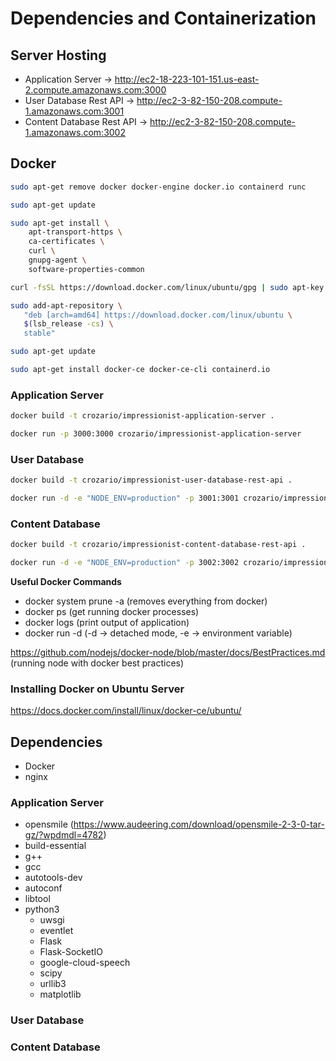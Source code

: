 # Dependencies and Containerization

## Server Hosting

- Application Server -> http://ec2-18-223-101-151.us-east-2.compute.amazonaws.com:3000
- User Database Rest API -> http://ec2-3-82-150-208.compute-1.amazonaws.com:3001
- Content Database Rest API -> http://ec2-3-82-150-208.compute-1.amazonaws.com:3002


## Docker 

```bash
sudo apt-get remove docker docker-engine docker.io containerd runc

sudo apt-get update

sudo apt-get install \
    apt-transport-https \
    ca-certificates \
    curl \
    gnupg-agent \
    software-properties-common

curl -fsSL https://download.docker.com/linux/ubuntu/gpg | sudo apt-key add -

sudo add-apt-repository \
   "deb [arch=amd64] https://download.docker.com/linux/ubuntu \
   $(lsb_release -cs) \
   stable"

sudo apt-get update

sudo apt-get install docker-ce docker-ce-cli containerd.io
```

### Application Server

```bash
docker build -t crozario/impressionist-application-server .

docker run -p 3000:3000 crozario/impressionist-application-server
```

### User Database

```bash
docker build -t crozario/impressionist-user-database-rest-api .

docker run -d -e "NODE_ENV=production" -p 3001:3001 crozario/impressionist-user-database-rest-api
```

### Content Database

```bash
docker build -t crozario/impressionist-content-database-rest-api .

docker run -d -e "NODE_ENV=production" -p 3002:3002 crozario/impressionist-content-database-rest-api
```

**Useful Docker Commands**
- docker system prune -a (removes everything from docker)
- docker ps (get running docker processes)
- docker logs <container id> (print output of application)
- docker run -d (-d -> detached mode, -e -> environment variable)

https://github.com/nodejs/docker-node/blob/master/docs/BestPractices.md (running node with docker best practices)

### Installing Docker on Ubuntu Server
https://docs.docker.com/install/linux/docker-ce/ubuntu/

## Dependencies

- Docker
- nginx

### Application Server

- opensmile (https://www.audeering.com/download/opensmile-2-3-0-tar-gz/?wpdmdl=4782)
- build-essential
- g++
- gcc
- autotools-dev
- autoconf
- libtool
- python3
	- uwsgi 
	- eventlet
	- Flask
	- Flask-SocketIO
	- google-cloud-speech
	- scipy
	- urllib3
	- matplotlib

### User Database

### Content Database
